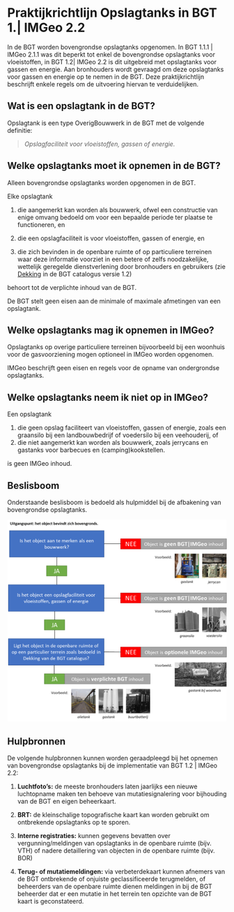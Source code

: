 # Praktijkrichtlijn Opslagtanks in BGT 1.\| IMGeo 2.2

In de BGT worden bovengrondse opslagtanks opgenomen. In BGT 1.1.1 \| IMGeo 2.1.1
was dit beperkt tot enkel de bovengrondse opslagtanks voor vloeistoffen, in BGT
1.2\| IMGeo 2.2 is dit uitgebreid met opslagtanks voor gassen en energie. Aan
bronhouders wordt gevraagd om deze opslagtanks voor gassen en energie op te
nemen in de BGT. Deze praktijkrichtlijn beschrijft enkele regels om de
uitvoering hiervan te verduidelijken.

## Wat is een opslagtank in de BGT?


Opslagtank is een type OverigBouwwerk in de BGT met de volgende definitie:

>   *Opslagfaciliteit voor vloeistoffen, gassen of energie.*

## Welke opslagtanks moet ik opnemen in de BGT?


Alleen bovengrondse opslagtanks worden opgenomen in de BGT.

Elke opslagtank

1.  die aangemerkt kan worden als bouwwerk, ofwel een constructie van enige
    omvang bedoeld om voor een bepaalde periode ter plaatse te functioneren, en

2.  die een opslagfaciliteit is voor vloeistoffen, gassen of energie, en

3.  die zich bevinden in de openbare ruimte of op particuliere terreinen waar
    deze informatie voorziet in een betere of zelfs noodzakelijke, wettelijk
    geregelde dienstverlening door bronhouders en gebruikers (zie
    [Dekking](https://docs.geostandaarden.nl/imgeo/catalogus/bgt/#dekking) in de
    BGT catalogus versie 1.2)

behoort tot de verplichte inhoud van de BGT.

De BGT stelt geen eisen aan de minimale of maximale afmetingen van een
opslagtank.

## Welke opslagtanks mag ik opnemen in IMGeo?

Opslagtanks op overige particuliere terreinen bijvoorbeeld bij een woonhuis voor
de gasvoorziening mogen optioneel in IMGeo worden opgenomen.

IMGeo beschrijft geen eisen en regels voor de opname van ondergrondse
opslagtanks.

## Welke opslagtanks neem ik niet op in IMGeo?

Een opslagtank 
1. die geen opslag faciliteert van vloeistoffen, gassen of energie,
zoals een graansilo bij een landbouwbedrijf of voedersilo bij een veehouderij, of
2. die niet aangemerkt kan worden als bouwwerk, zoals jerrycans en
gastanks voor barbecues en (camping)kookstellen.

is geen IMGeo inhoud.

## Beslisboom


Onderstaande beslisboom is bedoeld als hulpmiddel bij de afbakening van
bovengrondse opslagtanks.

![](media/507a50d91d43ff102505c9a8257ece79.png)

## Hulpbronnen


De volgende hulpbronnen kunnen worden geraadpleegd bij het opnemen van
bovengrondse opslagtanks bij de implementatie van BGT 1.2 \| IMGeo 2.2:

1.  **Luchtfoto’s:** de meeste bronhouders laten jaarlijks een nieuwe
    luchtopname maken ten behoeve van mutatiesignalering voor bijhouding van de BGT en eigen beheerkaart.

2.  **BRT:** de kleinschalige topografische kaart kan worden gebruikt om
    ontbrekende opslagtanks op te sporen.

3.  **Interne registraties:** kunnen gegevens bevatten over vergunning/meldingen
    van opslagtanks in de openbare ruimte (bijv. VTH) of nadere detaillering van
    objecten in de openbare ruimte (bijv. BOR)

4.  **Terug- of mutatiemeldingen:** via verbeterdekaart kunnen afnemers van de
    BGT ontbrekende of onjuiste geclassificeerde terugmelden, of beheerders van
    de openbare ruimte dienen meldingen in bij de BGT beheerder dat er een
    mutatie in het terrein ten opzichte van de BGT kaart is geconstateerd.
